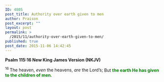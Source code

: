 ```yaml
---
ID: 4805
post_title: Authority over earth given to men
author: Praison
post_excerpt: ""
layout: post
permalink: >
  /2015/11/authority-over-earth-given-to-men/
published: true
post_date: 2015-11-06 14:42:45
---
```

<strong><span class="passage-display-bcv">Psalm 115:16
</span><span class="passage-display-version">New King James Version (NKJV)</span></strong>
<div class="poetry top-1">
<p class="line"><span id="en-NKJV-15847" class="text Ps-115-16"><sup class="versenum">16 </sup>The heaven, <i>even</i> the heavens, <i>are</i> the <span class="small-caps">Lord</span>’s;</span>
<span class="text Ps-115-16">But <span style="color: #008000;"><strong>the earth He has given to the children of men</strong></span>.</span></p>

</div>